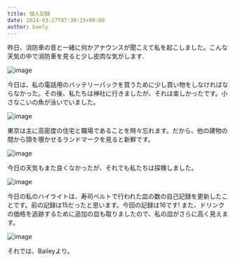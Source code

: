 ```yaml
---
title: 個人記録
date: 2024-03-27T07:39:15+09:00
author: baely
---
```

昨日、消防車の音と一緒に何かアナウンスが聞こえて私を起こしました。こんな天気の中で消防車を見ると少し皮肉な気がします.

![image](https://github.com/devhou-se/www-jp/assets/5674656/8b760e2a-0a96-4ede-8299-4e8b3e9fd13f)

今日は、私の電話用のバッテリーパックを買うために少し買い物をしなければならなかった。その後、私たちは神社に行きましたが、それは楽しかったです。小さなこいの魚が泳いでいました。

![image](https://github.com/devhou-se/www-jp/assets/5674656/fa4e708d-1464-4d0e-bc4b-d7505f65a95e)

東京は主に高密度の住宅と職場であることを時々忘れます。だから、他の建物の間から頭を覗かせるランドマークを見ると新鮮です。

![image](https://github.com/devhou-se/www-jp/assets/5674656/3b744414-659c-4177-ac9e-d99d7e020587)

今日の天気もまた良くなかったが、それでも私たちは探検しました。

![image](https://github.com/devhou-se/www-jp/assets/5674656/ee0af5b2-2045-40f5-b07e-86b2f862c29a)

今日の私のハイライトは、寿司ベルトで行われた皿の数の自己記録を更新したことです。前の記録は15だったと思います。今回の記録は16です! また、ドリンクの価格を追跡するために追加の皿も取りましたので、私の皿がさらに高く見えます。

![image](https://github.com/devhou-se/www-jp/assets/5674656/675e97e3-a5c7-4387-a7f4-61516f46f3d6)

それでは、Baileyより。